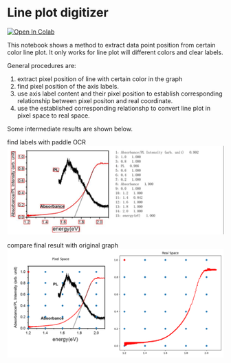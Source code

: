 # Line plot digitizer

[![Open In Colab](https://colab.research.google.com/assets/colab-badge.svg)](https://colab.research.google.com/github/HaoleiH/AI-driven-projects/blob/main/line_plot_digitizer/graph_digitizer.ipynb)

This notebook shows a method to extract data point position from certain color line plot. It only works for line plot will different colors and clear labels.

General procedures are:
1. extract pixel position of line with certain color in the graph
2. find pixel position of the axis labels.
3. use axis label content and their pixel position to establish corresponding relationship between pixel positon and real coordinate.
4. use the established corresponding relationshp to convert line plot in pixel space to real space. 

Some intermediate results are shown below.

find labels with paddle OCR
![image1](./line_plot_digitizer/result1.jpg)

compare final result with original graph
![image1](./line_plot_digitizer/result2.png)
